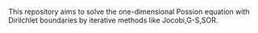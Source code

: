 This repository aims to solve the one-dimensional Possion equation with Dirilchlet boundaries by iterative methods like Jocobi,G-S,SOR.